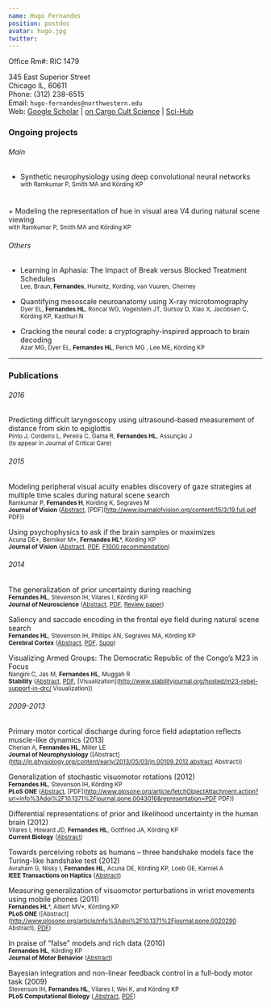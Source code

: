 ```yaml
---
name: Hugo Fernandes
position: postdoc
avatar: hugo.jpg
twitter:
---
```


Office Rm#: RIC 1479

345 East Superior Street<br>
Chicago IL, 60611<br>
Phone: (312) 238-6515<br>
Email: `hugo-fernandes@northwestern.edu`<br>
Web: [Google Scholar](https://scholar.google.com/citations?user=JG7xb2AAAAAJ) | [on Cargo Cult Science](http://www.californiachaparral.com/images/CargoCult.pdf) | [Sci-Hub](http://sci-hub.io)


### Ongoing projects

###### Main
+ Synthetic neurophysiology using deep convolutional neural networks<br>
<sup>with Ramkumar P, Smith MA and Körding KP</sup>
<br>
+ Modeling the representation of hue in visual area V4 during natural scene viewing <br>
<sup>with Ramkumar P, Smith MA and Körding KP</sup>

###### Others
+ Learning in Aphasia: The Impact of Break versus Blocked Treatment Schedules<br>
<sup>Lee, Braun, **Fernandes**, Hurwitz, Kording, van Vuuren, Cherney</sup>

+ Quantifying mesoscale neuroanatomy using X-ray microtomography <br>
<sup>Dyer EL, **Fernandes HL**, Roncal WG, Vogelstein JT, Gursoy D, Xiao X, Jacobsen C, Körding KP, Kasthuri N</sup>

+ Cracking the neural code: a cryptography-inspired approach to brain decoding <br>
<sup>Azar MG, Dyer EL, **Fernandes HL**, Perich MG , Lee ME, Körding KP</sup>

<hr>

### Publications

###### 2016
Predicting difficult laryngoscopy using ultrasound-based measurement of distance from skin to epiglottis <br>
<sup>Pinto J, Cordeiro L, Pereira C, Gama R, **Fernandes HL**, Assunção J <br>
(to appear in Journal of Critical Care)</sup>


###### 2015
Modeling peripheral visual acuity enables discovery of gaze strategies at multiple time scales during natural scene search <br>
<sup>Ramkumar P, **Fernandes H**, Kording K, Segraves M <br>
**Journal of Vision** ([Abstract](http://www.journalofvision.org/content/15/3/19.abstract), [PDF](http://www.journalofvision.org/content/15/3/19.full.pdf PDF))</sup>


Using psychophysics to ask if the brain samples or maximizes <br>
<sup>Acuna DE\*, Berniker M\*, **Fernandes HL**\*, Körding KP <br>
 **Journal of Vision** ([Abstract](http://www.journalofvision.org/content/15/3/7.abstract), [PDF](http://www.journalofvision.org/content/15/3/7.full.pdf), [F1000 recommendation](http://f1000.com/prime/725389756?key=KfDGGy3MWelYpcg)) </sup>


###### 2014 
The generalization of prior uncertainty during reaching <br>
<sup>**Fernandes HL**, Stevenson IH, Vilares I, Körding KP <br>
**Journal of Neuroscience** ([Abstract](http://www.jneurosci.org/content/34/34/11470.short), [PDF](http://klab.smpp.northwestern.edu/wiki/images/e/ee/The_generalization_of_prior_uncertainty_during_learning.pdf), [Review paper](http://www.jneurosci.org/content/35/2/439.short)) </sup>


Saliency and saccade encoding in the frontal eye field during natural scene search <br>
<sup>**Fernandes HL**, Stevenson IH, Phillips AN, Segraves MA, Körding KP <br>
**Cerebral Cortex** ([Abstract](http://cercor.oxfordjournals.org/content/early/2013/07/16/cercor.bht179.short?rss=1), [PDF](http://cercor.oxfordjournals.org/content/24/12/3232.full.pdf), [Supp](http://klab.smpp.northwestern.edu/wiki/images/7/76/Bht179supp_Fernandes_CC.pdf)) </sup>


Visualizing Armed Groups: The Democratic Republic of the Congo’s M23 in Focus <br>
<sup>Nangini C, Jas M, **Fernandes HL**, Muggah R <br>
**Stability** ([Abstract](http://www.stabilityjournal.org/article/view/207), [PDF](http://www.stabilityjournal.org/article/download/sta.dd/178), [Visualization](http://www.stabilityjournal.org/hosted/m23-rebel-support-in-drc/ Visualization)) </sup>


###### 2009-2013
Primary motor cortical discharge during force field adaptation reflects muscle-like dynamics (2013) <br>
<sup>Cherian A, **Fernandes HL**, Miller LE <br>
**Journal of Neurophysiology** ([Abstract](http://jn.physiology.org/content/early/2013/05/03/jn.00109.2012.abstract Abstract)) </sup>


Generalization of stochastic visuomotor rotations (2012) <br>
<sup>**Fernandes HL**, Stevenson IH, Körding KP <br>
**PLoS ONE** ([Abstract](http://www.plosone.org/article/info%3Adoi%2F10.1371%2Fjournal.pone.0043016?utm_source=feedburner&utm_medium=feed&utm_campaign=Feed%3A+plosone%2FNeuroscience+%28PLoS+ONE+Alerts%3A+Neuroscience%29), [PDF](http://www.plosone.org/article/fetchObjectAttachment.action?uri=info%3Adoi%2F10.1371%2Fjournal.pone.0043016&representation=PDF PDF)) </sup>


Differential representations of prior and likelihood uncertainty in the human brain (2012) <br>
<sup>Vilares I, Howard JD, **Fernandes HL**, Gottfried JA, Körding KP <br>
**Current Biology** ([Abstract](http://www.cell.com/current-biology/abstract/S0960-9822(12)00801-9)) </sup>


Towards perceiving robots as humans – three handshake models face the Turing-like handshake test (2012) <br>
<sup>Avraham G, Nisky I, **Fernandes HL**, Acuna DE, Körding KP, Loeb GE, Karniel A <br>
**IEEE Transactions on Haptics** ([Abstract](http://ieeexplore.ieee.org/xpl/articleDetails.jsp?reload=true&arnumber=6185551)) </sup>


Measuring generalization of visuomotor perturbations in wrist movements using mobile phones (2011) <br>
<sup>**Fernandes HL**\*, Albert MV\*, Körding KP <br>
**PLoS ONE** ([Abstract](http://www.plosone.org/article/info%3Adoi%2F10.1371%2Fjournal.pone.0020290 Abstract),  [PDF](http://www.plosone.org/article/fetchObjectAttachment.action?uri=info%3Adoi%2F10.1371%2Fjournal.pone.0020290&representation=PDF)) </sup>


In praise of “false” models and rich data (2010) <br>
<sup>**Fernandes HL**, Körding KP <br>
**Journal of Motor Behavior** ([Abstract](http://www.informaworld.com/smpp/content~content=a929880009~db=all~jumptype=rss)) </sup>


Bayesian integration and non-linear feedback control in a full-body motor task (2009) <br>
<sup>Stevenson IH, **Fernandes HL**, Vilares I, Wei K, and Körding KP <br>
**PLoS Computational Biology** ([ Abstract](http://www.ploscompbiol.org/article/info:doi/10.1371/journal.pcbi.1000629), [PDF](http://www.ploscompbiol.org/article/fetchObjectAttachment.action?uri=info%3Adoi%2F10.1371%2Fjournal.pcbi.1000629&representation=PDF)) </sup>


